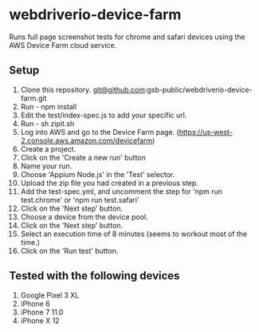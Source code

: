 # webdriverio-device-farm

Runs full page screenshot tests for chrome and safari devices using the AWS Device Farm cloud service.

## Setup

1) Clone this repository. git@github.com:gsb-public/webdriverio-device-farm.git
1) Run - npm install
1) Edit the test/index-spec.js to add your specific url.
1) Run - sh zipit.sh
1) Log into AWS and go to the Device Farm page. (https://us-west-2.console.aws.amazon.com/devicefarm) 
1) Create a project.
1) Click on the 'Create a new run' button
1) Name your run.
1) Choose 'Appium Node.js' in the 'Test' selector.
1) Upload the zip file you had created in a previous step.
1) Add the test-spec.yml, and uncomment the step for 'npm run test.chrome' or 'npm run test.safari'
1) Click on the 'Next step' button.
1) Choose a device from the device pool.
1) Click on the 'Next step' button.
1) Select an execution time of 8 minutes (seems to workout most of the time.)
1) Click on the 'Run test' button.

## Tested with the following devices

1) Google Pixel 3 XL
1) iPhone 6
1) iPhone 7 11.0
1) iPhone X 12


